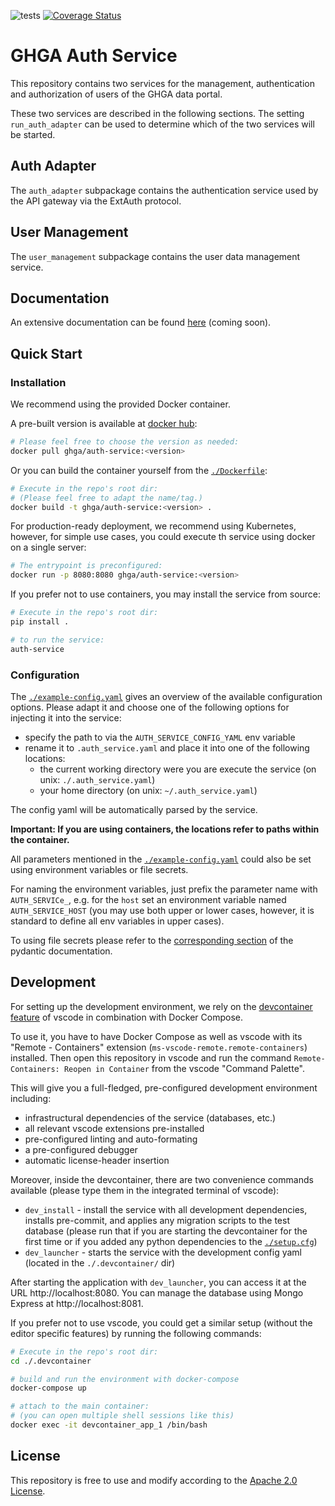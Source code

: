 
![tests](https://github.com/ghga-de/auth-service/actions/workflows/unit_and_int_tests.yaml/badge.svg)
[![Coverage Status](https://coveralls.io/repos/github/ghga-de/auth-service/badge.svg?branch=main)](https://coveralls.io/github/ghga-de/auth-service?branch=main)

# GHGA Auth Service

This repository contains two services for the management, authentication and authorization of users of the GHGA data portal.

These two services are described in the following sections. The setting `run_auth_adapter` can be used to determine which of the two services will be started.
## Auth Adapter

The `auth_adapter` subpackage contains the authentication service used by the API gateway via the ExtAuth protocol.

## User Management

The `user_management` subpackage contains the user data management service.

## Documentation

An extensive documentation can be found [here](...) (coming soon).

## Quick Start

### Installation

We recommend using the provided Docker container.

A pre-built version is available at [docker hub](https://hub.docker.com/repository/docker/ghga/auth-addapter):

```bash
# Please feel free to choose the version as needed:
docker pull ghga/auth-service:<version>
```

Or you can build the container yourself from the [`./Dockerfile`](./Dockerfile):
```bash
# Execute in the repo's root dir:
# (Please feel free to adapt the name/tag.)
docker build -t ghga/auth-service:<version> .
```

For production-ready deployment, we recommend using Kubernetes, however, for simple use cases, you could execute th service using docker on a single server:
```bash
# The entrypoint is preconfigured:
docker run -p 8080:8080 ghga/auth-service:<version>
```

If you prefer not to use containers, you may install the service from source:
```bash
# Execute in the repo's root dir:
pip install .

# to run the service:
auth-service
```

### Configuration

The [`./example-config.yaml`](./example-config.yaml) gives an overview of the available configuration options.
Please adapt it and choose one of the following options for injecting it into the service:
- specify the path to via the `AUTH_SERVICE_CONFIG_YAML` env variable
- rename it to `.auth_service.yaml` and place it into one of the following locations:
  - the current working directory were you are execute the service (on unix: `./.auth_service.yaml`)
  - your home directory (on unix: `~/.auth_service.yaml`)

The config yaml will be automatically parsed by the service.

**Important: If you are using containers, the locations refer to paths within the container.**

All parameters mentioned in the [`./example-config.yaml`](./example-config.yaml) could also be set using environment variables or file secrets.

For naming the environment variables, just prefix the parameter name with `AUTH_SERVICe_`, e.g. for the `host` set an environment variable named `AUTH_SERVICE_HOST` (you may use both upper or lower cases, however, it is standard to define all env variables in upper cases).

To using file secrets please refer to the [corresponding section](https://pydantic-docs.helpmanual.io/usage/settings/#secret-support) of the pydantic documentation.

## Development

For setting up the development environment, we rely on the [devcontainer feature](https://code.visualstudio.com/docs/remote/containers) of vscode in combination with Docker Compose.

To use it, you have to have Docker Compose as well as vscode with its "Remote - Containers" extension (`ms-vscode-remote.remote-containers`) installed.
Then open this repository in vscode and run the command `Remote-Containers: Reopen in Container` from the vscode "Command Palette".

This will give you a full-fledged, pre-configured development environment including:
- infrastructural dependencies of the service (databases, etc.)
- all relevant vscode extensions pre-installed
- pre-configured linting and auto-formating
- a pre-configured debugger
- automatic license-header insertion

Moreover, inside the devcontainer, there are two convenience commands available (please type them in the integrated terminal of vscode):
- `dev_install` - install the service with all development dependencies, installs pre-commit, and applies any migration scripts to the test database (please run that if you are starting the devcontainer for the first time or if you added any python dependencies to the [`./setup.cfg`](./setup.cfg))
- `dev_launcher` - starts the service with the development config yaml (located in the `./.devcontainer/` dir)

After starting the application with `dev_launcher`, you can access it at the URL http://localhost:8080. You can manage the database using Mongo Express at http://localhost:8081.

If you prefer not to use vscode, you could get a similar setup (without the editor specific features) by running the following commands:
``` bash
# Execute in the repo's root dir:
cd ./.devcontainer

# build and run the environment with docker-compose
docker-compose up

# attach to the main container:
# (you can open multiple shell sessions like this)
docker exec -it devcontainer_app_1 /bin/bash
```

## License

This repository is free to use and modify according to the [Apache 2.0 License](./LICENSE).
